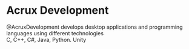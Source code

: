 # Acrux Development
@AcruxDevelopment develops desktop applications and programming languages using different technologies<br>
C, C++, C#, Java, Python.
Unity

<!---
AcruxStudios/AcruxStudios is a ✨ special ✨ repository because its `README.md` (this file) appears on your GitHub profile.
You can click the Preview link to take a look at your changes.
--->

